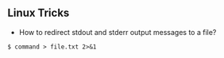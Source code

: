 ## Linux Tricks

* How to redirect stdout and stderr output messages to a file?

```
$ command > file.txt 2>&1
```
